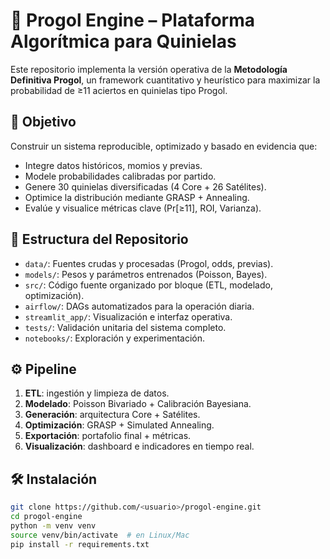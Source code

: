 # 🔢 Progol Engine – Plataforma Algorítmica para Quinielas

Este repositorio implementa la versión operativa de la **Metodología Definitiva Progol**, un framework cuantitativo y heurístico para maximizar la probabilidad de ≥11 aciertos en quinielas tipo Progol.

## 🎯 Objetivo

Construir un sistema reproducible, optimizado y basado en evidencia que:
- Integre datos históricos, momios y previas.
- Modele probabilidades calibradas por partido.
- Genere 30 quinielas diversificadas (4 Core + 26 Satélites).
- Optimice la distribución mediante GRASP + Annealing.
- Evalúe y visualice métricas clave (Pr[≥11], ROI, Varianza).

## 🧱 Estructura del Repositorio

- `data/`: Fuentes crudas y procesadas (Progol, odds, previas).
- `models/`: Pesos y parámetros entrenados (Poisson, Bayes).
- `src/`: Código fuente organizado por bloque (ETL, modelado, optimización).
- `airflow/`: DAGs automatizados para la operación diaria.
- `streamlit_app/`: Visualización e interfaz operativa.
- `tests/`: Validación unitaria del sistema completo.
- `notebooks/`: Exploración y experimentación.

## ⚙️ Pipeline

1. **ETL**: ingestión y limpieza de datos.
2. **Modelado**: Poisson Bivariado + Calibración Bayesiana.
3. **Generación**: arquitectura Core + Satélites.
4. **Optimización**: GRASP + Simulated Annealing.
5. **Exportación**: portafolio final + métricas.
6. **Visualización**: dashboard e indicadores en tiempo real.

## 🛠️ Instalación

```bash
git clone https://github.com/<usuario>/progol-engine.git
cd progol-engine
python -m venv venv
source venv/bin/activate  # en Linux/Mac
pip install -r requirements.txt
